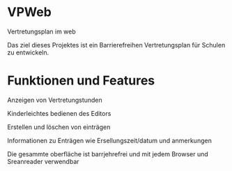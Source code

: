 # VPWeb
Vertretungsplan im web

Das ziel dieses Projektes ist ein Barrierefreihen Vertretungsplan für Schulen zu entwickeln.
# Funktionen und Features

Anzeigen von Vertretungstunden

Kinderleichtes bedienen des Editors

Erstellen und löschen von einträgen

Informationen zu Enträgen wie Ersellungszeit/datum und anmerkungen

Die gesammte oberfläche ist barrjehrefrei und mit jedem Browser und Sreanreader verwendbar
